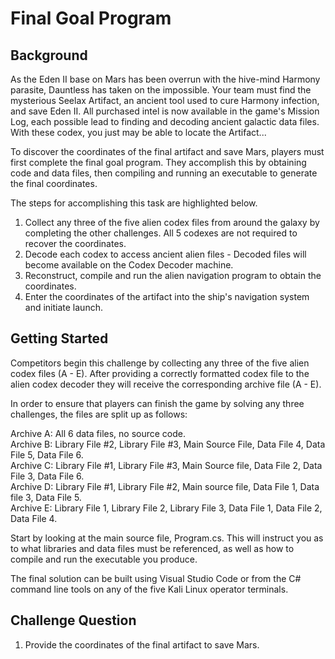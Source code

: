 # Final Goal Program

## Background

As the Eden II base on Mars has been overrun with the hive-mind Harmony parasite, Dauntless has taken on the impossible. Your team must find the mysterious Seelax Artifact, an ancient tool used to cure Harmony infection, and save Eden II. All purchased intel is now available in the game's Mission Log, each possible lead to finding and decoding ancient galactic data files. With these codex, you just may be able to locate the Artifact...

To discover the coordinates of the final artifact and save Mars, players must first complete the final goal program. They accomplish this by
obtaining code and data files, then compiling and running an executable to generate the final coordinates.

The steps for accomplishing this task are highlighted below. 

1. Collect any three of the five alien codex files from around the galaxy by completing the other challenges. All 5 codexes are not required to recover the coordinates.  
2. Decode each codex to access ancient alien files - Decoded files will become available on the Codex Decoder machine.  
3. Reconstruct, compile and run the alien navigation program to obtain the coordinates.  
4. Enter the coordinates of the artifact into the ship's navigation system and initiate launch. 

## Getting Started

Competitors begin this challenge by collecting any three of the five alien codex files (A - E). After providing a correctly formatted codex file to the alien codex decoder they will receive the corresponding archive file (A - E).

In order to ensure that players can finish the game by solving any three challenges, the files are split up as follows:

Archive A: All 6 data files, no source code.  
Archive B: Library File #2, Library File #3, Main Source File, Data File 4, Data File 5, Data File 6.  
Archive C: Library File #1, Library File #3, Main Source file, Data File 2, Data File 3, Data File 6.  
Archive D: Library File #1, Library File #2, Main source file, Data File 1, Data file 3, Data File 5.  
Archive E: Library File 1, Library File 2, Library File 3, Data File 1, Data File 2, Data File 4.  

Start by looking at the main source file, Program.cs. This will instruct you as to what libraries and data files must be referenced, as well as how to compile and run the executable you produce. 

The final solution can be built using Visual Studio Code or from the C# command line tools on any of the five Kali Linux operator terminals. 

## Challenge Question

1. Provide the coordinates of the final artifact to save Mars.
